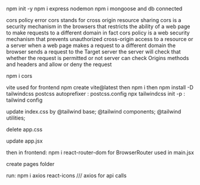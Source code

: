npm init -y
npm i express nodemon
npm i mongoose and db connected

cors policy error cors stands for cross origin resource sharing cors is a security mechanism in the browsers that restricts the ability of a web page to make requests to a different domain in fact cors policy is a web security mechanism that prevents unauthorized cross-origin access to a resource or a server when a web page makes a request to a different domain the browser sends a request to the Target server the server will check that whether the request is permitted or not server can check Origins methods and headers and allow or deny the request 

npm i cors


vite used for frontend
npm create vite@latest
then npm i
then 
npm install -D tailwindcss postcss autoprefixer : postcss.config
npx tailwindcss init -p : tailwind config

update index.css by
@tailwind base;
@tailwind components;
@tailwind utilities;

delete app.css

update app.jsx

then in frontend: npm i react-router-dom for BrowserRouter used in main.jsx

create pages folder

run: npm i axios react-icons
/// axios for api calls

